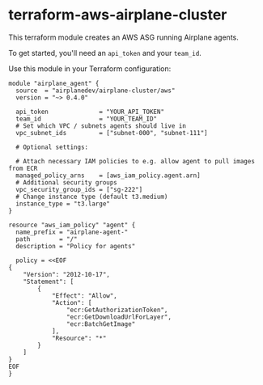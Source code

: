 # terraform-aws-airplane-cluster

This terraform module creates an AWS ASG running Airplane agents.

To get started, you'll need an `api_token` and your `team_id`.

Use this module in your Terraform configuration:

```hcl
module "airplane_agent" {
  source  = "airplanedev/airplane-cluster/aws"
  version = "~> 0.4.0"

  api_token              = "YOUR_API_TOKEN"
  team_id                = "YOUR_TEAM_ID"
  # Set which VPC / subnets agents should live in
  vpc_subnet_ids         = ["subnet-000", "subnet-111"]

  # Optional settings:

  # Attach necessary IAM policies to e.g. allow agent to pull images from ECR
  managed_policy_arns    = [aws_iam_policy.agent.arn]
  # Additional security groups
  vpc_security_group_ids = ["sg-222"]
  # Change instance type (default t3.medium)
  instance_type = "t3.large"
}

resource "aws_iam_policy" "agent" {
  name_prefix = "airplane-agent-"
  path        = "/"
  description = "Policy for agents"

  policy = <<EOF
{
    "Version": "2012-10-17",
    "Statement": [
        {
            "Effect": "Allow",
            "Action": [
                "ecr:GetAuthorizationToken",
                "ecr:GetDownloadUrlForLayer",
                "ecr:BatchGetImage"
            ],
            "Resource": "*"
        }
    ]
}
EOF
}
```
